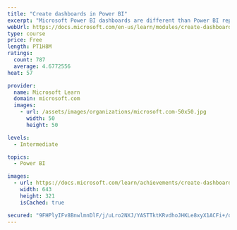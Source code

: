 ```yaml
---
title: "Create dashboards in Power BI"
excerpt: "Microsoft Power BI dashboards are different than Power BI reports. Dashboards allow report consumers to create a single artifact of directed data that is personalized just for them.  Dashboards can be comprised of pinned visuals that are taken from different reports. Where a Power BI report uses data from a single dataset, a Power BI dashboard can contain visuals from different datasets."
webUrl: https://docs.microsoft.com/en-us/learn/modules/create-dashboards-power-bi/
type: course
price: Free
length: PT1H8M
ratings:
  count: 787
  average: 4.6772556
heat: 57

provider:
  name: Microsoft Learn
  domain: microsoft.com
  images:
    - url: /assets/images/organizations/microsoft.com-50x50.jpg
      width: 50
      height: 50

levels:
  - Intermediate

topics:
  - Power BI

images:
  - url: https://docs.microsoft.com/learn/achievements/create-dashboards-power-bi-social.png
    width: 643
    height: 321
    isCached: true

secured: "9FHPlyIFv8BnwlmnDlF/j/uLro2NXJ/YASTTktKRvdhoJHKLe8xyX1ACFi+/q3cHPcN7uZ4zGswTS0RgPMvmS0ktSt3Xurj7GAJV8yDSOMVbfucWykoCnG1+LlanIScTP0yJKEeeyBXdd9H5gucPOGm5QqTu3G6jUwNSMTR/jDl48T4YESepBYqX3X2jlCmH+qBZodgYf+ZUQn9PdjOarp4WH1o3jYBMIGRQTut7N5brSjy2HHCFwt5bA0Y5KhC/+b1Ub5P4ixGizQNvk+zLKvzXva1GaU8/joeGB8/81jtcYETvcXREhwWLag5/hmJ7KIgfVy6+CddThIgYq3Jgp3Sx2CFw2nExVvIDwRYu5ZRNbXsFOZVuWYnHcf33xhvUk08Ql1LbWdT2MZ2W0fwKlaXHUnEedhUA09aMLKfWkd4=;FoAnwh4B8gzPhLpND8F7Mw=="
---
```


